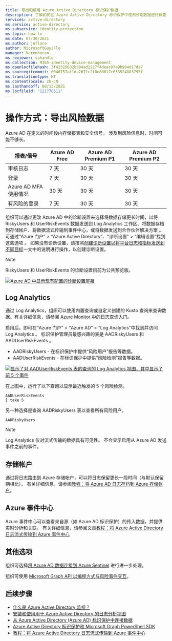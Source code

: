 ```yaml
---
title: 导出和使用 Azure Active Directory 标识保护数据
description: 了解如何在 Azure Active Directory 标识保护中使用长期数据进行调查
services: active-directory
ms.service: active-directory
ms.subservice: identity-protection
ms.topic: how-to
ms.date: 07/30/2021
ms.author: joflore
author: MicrosoftGuyJFlo
manager: karenhoran
ms.reviewer: sahandle
ms.collection: M365-identity-device-management
ms.openlocfilehash: 3f42329632b384ad2217f4deac97a9b984d17da7
ms.sourcegitcommit: 0046757af1da267fc2f0e88617c633524883795f
ms.translationtype: HT
ms.contentlocale: zh-CN
ms.lasthandoff: 08/13/2021
ms.locfileid: "121778511"
---
```

# <a name="how-to-export-risk-data"></a>操作方式：导出风险数据

Azure AD 在定义的时间段内存储报表和安全信号。 涉及到风险信息时，时间可能不够长。

| 报表/信号 | Azure AD Free | Azure AD Premium P1 | Azure AD Premium P2 |
| --- | --- | --- | --- |
| 审核日志 | 7 天 | 30 天 | 30 天 |
| 登录 | 7 天 | 30 天 | 30 天 |
| Azure AD MFA 使用情况 | 30 天 | 30 天 | 30 天 |
| 有风险的登录 | 7 天 | 30 天 | 30 天 |

组织可以通过更改 Azure AD 中的诊断设置来选择将数据存储更长时间，以将 RiskyUsers 和 UserRiskEvents 数据发送到 Log Analytics 工作区、将数据存档到存储帐户、将数据流式传输到事件中心，或将数据发送到合作伙伴解决方案 。 可通过“Azure 门户” > “Azure Active Directory”、“诊断设置” > “编辑设置”找到这些选项   。 如果没有诊断设置，请按照[创建诊断设置以将平台日志和指标发送到不同目标](../../azure-monitor/essentials/diagnostic-settings.md)一文中的说明进行操作，以创建诊断设置。

>[!NOTE]
>RiskyUsers 和 UserRiskEvents 的诊断设置目前为公共预览版。

[![Azure AD 中显示现有配置的诊断设置屏幕](./media/howto-export-risk-data/change-diagnostic-setting-in-portal.png)](./media/howto-export-risk-data/change-diagnostic-setting-in-portal.png#lightbox)

## <a name="log-analytics"></a>Log Analytics

通过 Log Analytics，组织可以使用内置查询或自定义创建的 Kusto 查询来查询数据。有关详细信息，请参阅 [Azure Monitor 中的日志查询入门](../../azure-monitor/logs/get-started-queries.md)。

启用后，即可在“Azure 门户” > “Azure AD” > “Log Analytics”中找到并访问 Log Analytics  。 标识保护管理员最感兴趣的表是 AADRiskyUsers 和 AADUserRiskEvents 。

- AADRiskyUsers - 在标识保护中提供“风险用户”报告等数据。
- AADUserRiskEvents - 在标识保护中提供“风险检测”报告等数据。

[![显示了对 AADUserRiskEvents 表的查询的 Log Analytics 视图，其中显示了前 5 个事件](./media/howto-export-risk-data/log-analytics-view-query-user-risk-events.png)](./media/howto-export-risk-data/log-analytics-view-query-user-risk-events.png#lightbox)

在上图中，运行了以下查询以显示最近触发的 5 个风险检测。 

```kusto
AADUserRiskEvents
| take 5
```

另一种选择是查询 AADRiskyUsers 表以查看所有风险用户。

```kusto
AADRiskyUsers
```

> [!NOTE]
> Log Analytics 仅对流式传输的数据具有可见性。 不会显示启用从 Azure AD 发送事件之前的事件。

## <a name="storage-account"></a>存储帐户

通过将日志路由到 Azure 存储帐户，可以将日志保留更长一段时间（与默认保留期相比）。 有关详细信息，请参阅[教程：将 Azure AD 日志存档到 Azure 存储帐户](../reports-monitoring/quickstart-azure-monitor-route-logs-to-storage-account.md)。

## <a name="azure-event-hubs"></a>Azure 事件中心

Azure 事件中心可以查看来自源（如 Azure AD 标识保护）的传入数据，并提供实时分析和关联。 有关详细信息，请参阅文章[教程：将 Azure Active Directory 日志流式传输到 Azure 事件中心](../reports-monitoring/tutorial-azure-monitor-stream-logs-to-event-hub.md)

## <a name="other-options"></a>其他选项

组织可选择[将 Azure AD 数据连接到 Azure Sentinel](../../sentinel/connect-azure-ad-identity-protection.md) 进行进一步处理。

组织可使用 [Microsoft Graph API 以编程方式与风险事件交互](howto-identity-protection-graph-api.md)。

## <a name="next-steps"></a>后续步骤

- [什么是 Azure Active Directory 监视？](../reports-monitoring/overview-monitoring.md)
- [安装和使用用于 Azure Active Directory 的日志分析视图](../reports-monitoring/howto-install-use-log-analytics-views.md)
- [从 Azure Active Directory (Azure AD) 标识保护中连接数据](../../sentinel/connect-azure-ad-identity-protection.md)
- [Azure Active Directory 标识保护和 Microsoft Graph PowerShell SDK](howto-identity-protection-graph-api.md)
- [教程：将 Azure Active Directory 日志流式传输到 Azure 事件中心](../reports-monitoring/tutorial-azure-monitor-stream-logs-to-event-hub.md)
